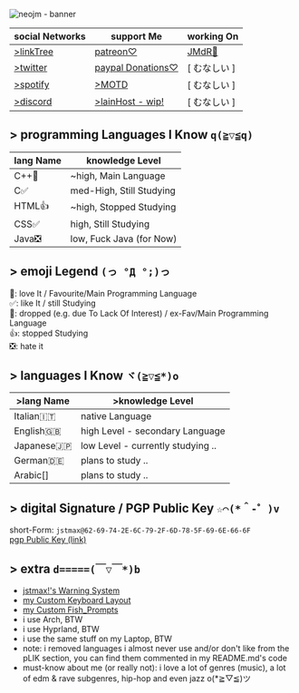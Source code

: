 ![neojm - banner](https://github.com/user-attachments/assets/aa339594-2246-4b88-8d6d-cef0ae32a52d)

|social Networks|support Me|working On|
|-|-|-|
|[>linkTree](https://bit.ly/mx_info)|[patreon♡](https://patreon.com/jstmax)|[JMdR🚩](https://github.com/jstmaxlol/jmdr)|
|[>twitter](https://twitter.com/maxwasntaken)|[paypal Donations♡](https://bit.ly/mx_donate)|[ むなしい ]|
|[>spotify](https://bit.ly/mx_sptfy)|[>MOTD](https://jstmaxlol.github.io/motd/)|[ むなしい ]|
|[>discord](https://discord.com/users/714471585221836870)|[>lainHost - wip!](https://lainhost.ct.ws)|[ むなしい ]|

## > programming Languages I Know ` q(≧▽≦q) `
|lang Name|knowledge Level|
|-|-|
|C++💟|~high, Main Language|
|C✅|med-High, Still Studying|
|HTML👍|~high, Stopped Studying|
|CSS✅|high, Still Studying|
|Java❎|low, Fuck Java (for Now)|

<!-- :: languages i almost never use and/or i don't really like
|C#🌠|Medium-high, Stopped studying, for now🌠|
|JavaScript🌠|Medium, dropped but sporadically learn new stuff🌠|
|Go👍|Medium, stopped studying👍|
-->

## > emoji Legend ` (っ °Д °;)っ `
💟: love It / Favourite/Main Programming Language \
✅: like It / still Studying \
🌠: dropped (e.g. due To Lack Of Interest) / ex-Fav/Main Programming Language \
👍: stopped Studying \
❎: hate it
<!-- 😶‍🌫️: i Created It.. -->

## > languages I Know ` ヾ(≧▽≦*)o `
|>lang Name|>knowledge Level|
|-|-|
|Italian🇮🇹|native Language|
|English🇬🇧|high Level - secondary Language|
|Japanese🇯🇵|low Level - currently studying ..|
|German🇩🇪|plans to study ..|
|Arabic[]|plans to study ..|

## > digital Signature / PGP Public Key ` ☆⌒(*＾-゜)v `
short-Form: ``jstmax@62-69-74-2E-6C-79-2F-6D-78-5F-69-6E-66-6F`` \
[pgp Public Key (link)](https://raw.githubusercontent.com/jstmaxlol/jstmaxlol/main/jmPGP%20-%20pub.asc)

## > extra ` d=====(￣▽￣*)b `
* [jstmax!'s Warning System](https://github.com/jstmaxlol/jstmaxlol/blob/main/jstmax!'s%20%5Bwarning%5D%20system.md)
* [my Custom Keyboard Layout](https://raw.githubusercontent.com/jstmaxlol/jstmaxlol/refs/heads/main/jM!'s%20CkL2.ahk)
* [my Custom Fish_Prompts](https://github.com/jstmaxlol/jstmaxlol/raw/main/jstmax_fish_prompts.fish)
* i use Arch, BTW
* i use Hyprland, BTW
* i use the same stuff on my Laptop, BTW
* note: i removed languages i almost never use and/or don't like from the pLIK section, you can find them commented in my README.md's code
* must-know about me (or really not): i love a lot of genres (music), a lot of edm & rave subgenres, hip-hop and even jazz o(*≧▽≦)ツ
